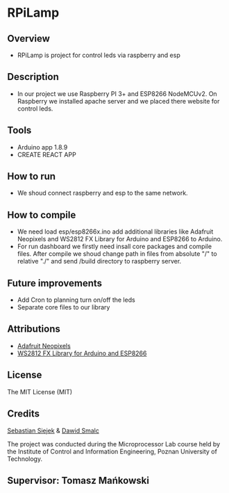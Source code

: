 # RPiLamp

## Overview
+ RPiLamp is project for control leds via raspberry and esp

## Description
+ In our project we use Raspberry PI 3+ and ESP8266 NodeMCUv2. On Raspberry we installed apache server and we placed there website for control leds.

## Tools
+ Arduino app 1.8.9
+ CREATE REACT APP

## How to run
+ We shoud connect raspberry and esp to the same network.

## How to compile
+ We need load esp/esp8266x.ino add additional libraries like Adafruit Neopixels and WS2812 FX Library for Arduino and ESP8266 to Arduino.
+ For run dashboard we firstly need insall core packages and compile files. After compile we shoud change path in files from absolute "/" to relative "./" and send /build directory to raspberry server.

## Future improvements
+ Add Cron to planning turn on/off the leds
+ Separate core files to our library

## Attributions
+ [Adafruit Neopixels](https://github.com/adafruit/Adafruit_NeoPixel)
+ [WS2812 FX Library for Arduino and ESP8266](https://github.com/kitesurfer1404/WS2812FX)

## License
The MIT License (MIT)

## Credits
[Sebastian Siejek](http://kontakt@sebastiansiejek.pl) & [Dawid Smalc](mailto:dawid.smalc@gmail.com)

The project was conducted during the Microprocessor Lab course held by the Institute of Control and Information Engineering, Poznan University of Technology.

## Supervisor: Tomasz Mańkowski